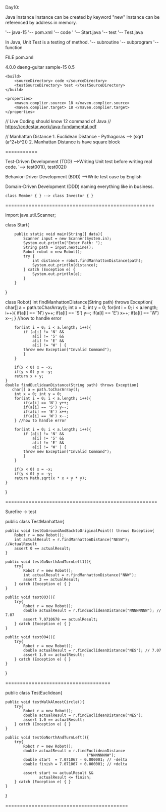 
Day10:

Java Instance
Instance can be created by keyword "new"
Instance can be referenced by address in memory.

'-- java-15
	'-- pom.xml
	'-- code
	'	'-- Start.java
	'-- test
		'-- Test.java

In Java, Unit Test is a testing of method.
									'-- subroutine
									'-- subprogram
									'-- function

FILE pom.xml

<project>
	<modelVersion> 4.0.0 </modelVersion>
	<groupId> daeng-guitar </groupId>
	<artifactId> sample-15 </artifactId>
	<version> 0.5 </version>

	<build>
		<sourceDirectory> code </sourceDirectory>
		<testSourceDirectory> test </testSourceDirectory>
	</build>

	<properties>
		<maven.complier.source> 18 </maven.complier.source>
		<maven.complier.target> 18 </maven.complier.target>
	</properties>
	
</project>

// Live Coding should know 12 command of Java
// https://codestar.work/java-fundamental.pdf


// Manhattan Distance
	1. Euclidean Distance - Pythagoras --> (sqrt (a^2+b^2))
	2. Manhattan Distance is have square block 

===========

Test-Driven Development	(TDD)
-->Writing Unit test before writing real code.
	'--> test001(), test002()

Behavior-Driver Development (BDD)
-->Write test case by English 


Domain-Driven Development (DDD)
	naming everything like in business.

	class Member { } --> class Investor { }

===================================================

import java.util.Scanner;

class Start{
    
        public static void main(String[] data){
            Scanner input = new Scanner(System.in);
            System.out.println("Enter Path: ");
            String path = input.nextLine();
            Robot robot = new Robot();
            try {
                int distance = robot.findManhattonDistance(path);
                System.out.println(distance);
            } catch (Exception e) {
                System.out.println(e);
            }
        }
}


class Robot{
    int findManhattonDistance(String path) throws Exception{
        char[] a = path.toCharArray();
        int x = 0; int y = 0;
        for(int i = 0; i < a.length; i++){
            if(a[i] == 'N') y++;
            if(a[i] == 'S') y--;
            if(a[i] == 'E') x++;
            if(a[i] == 'W') x--;
        } //how to handle error
        
        for(int i = 0; i < a.length; i++){
            if (a[i] != 'N' &&
                a[i] != 'S' &&
                a[i] != 'E' &&   
                a[i] != 'W' ) { 
            throw new Exception("Invalid Command");
            }
        }
        
        if(x < 0) x = -x;
        if(y < 0) y = -y;
        return x + y;
    }
    double findEuclideanDistance(String path) throws Exception{
       char[] a = path.toCharArray();
        int x = 0; int y = 0;
        for(int i = 0; i < a.length; i++){
            if(a[i] == 'N') y++;
            if(a[i] == 'S') y--;
            if(a[i] == 'E') x++;
            if(a[i] == 'W') x--;
        } //how to handle error
        
        for(int i = 0; i < a.length; i++){
            if (a[i] != 'N' &&
                a[i] != 'S' &&
                a[i] != 'E' &&   
                a[i] != 'W' ) { 
            throw new Exception("Invalid Command");
            }
        }
        
        if(x < 0) x = -x;
        if(y < 0) y = -y;
        return Math.sqrt(x * x + y * y);
    }
}

====================================================

Surefire -> test


public class TestManhattan{
    
    public void testGoAroundAndBacktoOriginalPoint() throws Exception{
        Robot r = new Robot();
        int actualResult = r.findManhattonDistance("NESW");  //ActualResult
        assert 0 == actualResult;
    }
    
    public void testGoNorthAndTurnLeft1(){
        try{
            Robot r = new Robot();
            int actualResult = r.findManhattonDistance("NNW");
            assert 3 == actualResult;
        } catch (Exception e) { }
    }
    
    public void test003(){
        try{
            Robot r = new Robot();
            double actualResult = r.findEuclideanDistance("NNNNNNNW"); // 7.07
            assert 7.0710678 == actualResult;
        } catch (Exception e) { }
    }
    
    public void test004(){
        try{
            Robot r = new Robot();
            double actualResult = r.findEuclideanDistance("NES"); // 7.07
            assert 1.0 == actualResult;
        } catch (Exception e) { }
    }
}

====================================


public class TestEuclidean{
    
    public void testWalkAlmostCircle(){
        try{
            Robot r = new Robot();
            double actualResult = r.findEuclideanDistance("NES");
            assert 1.0 == actualResult;
        } catch (Exception e) { }
    }
    
    public void testGoNorthAndTurnLeft(){
        try{
            Robot r = new Robot();
            double actualResult = r.findEuclideanDistance
                                        ("NNNNNNNW");
            double start  = 7.071067 - 0.000001; // -delta
            double finish = 7.071067 + 0.000001; // +delta
            
            assert start <= actualResult && 
                   actualResult <= finish;
        } catch (Exception e) { }
    }
}

==========================================




